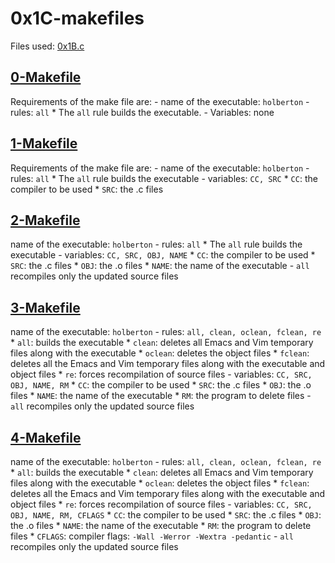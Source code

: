 # 0x1C-makefiles

Files used: [0x1B.c](https://github.com/holbertonschool/0x1B.c)

## [0-Makefile](https://github.com/musangisilvia/alx-low_level_programming/blob/master/0x1C-makefiles/0-Makefile)

Requirements of the make file are:
	- name of the executable: ``` holberton ```
	- rules: ``` all ```
		* The ``` all ``` rule builds the executable.
	- Variables: none

## [1-Makefile](https://github.com/musangisilvia/alx-low_level_programming/blob/master/0x1C-makefiles/1-Makefile)

Requirements of the make file are:
	- name of the executable: ``` holberton ```
	- rules: ``` all ```
		* The ``` all ``` rule builds the executable
	- variables: ``` CC, SRC ```
		* ``` CC ```: the compiler to be used
		* ``` SRC ```: the .c files

## [2-Makefile](https://github.com/musangisilvia/alx-low_level_programming/blob/master/0x1C-makefiles/2-Makefile)

name of the executable: ``` holberton ```
        - rules: ``` all ```
                * The ``` all ``` rule builds the executable
        - variables: ``` CC, SRC, OBJ, NAME ```
                * ``` CC ```: the compiler to be used
                * ``` SRC ```: the .c files
		* ``` OBJ ```: the .o files
		* ``` NAME ```: the name of the executable
	- ``` all ``` recompiles only the updated source files

## [3-Makefile](https://github.com/musangisilvia/alx-low_level_programming/blob/master/0x1C-makefiles/3-Makefile)

name of the executable: ``` holberton ```
        - rules: ``` all, clean, oclean, fclean, re ```
                * ``` all ```: builds the executable
		* ``` clean ```: deletes all Emacs and Vim temporary files along with the executable
		* ``` oclean ```: deletes the object files
		* ``` fclean ```: deletes all the Emacs and Vim temporary files along with the executable and object files
		* ``` re ```: forces recompilation of source files
        - variables: ``` CC, SRC, OBJ, NAME, RM ```
                * ``` CC ```: the compiler to be used
                * ``` SRC ```: the .c files
                * ``` OBJ ```: the .o files
                * ``` NAME ```: the name of the executable
		* ``` RM ```: the program to delete files
        - ``` all ``` recompiles only the updated source files


## [4-Makefile](https://github.com/musangisilvia/alx-low_level_programming/blob/master/0x1C-makefiles/4-Makefile)

name of the executable: ``` holberton ```
        - rules: ``` all, clean, oclean, fclean, re ```
                * ``` all ```: builds the executable
                * ``` clean ```: deletes all Emacs and Vim temporary files along with the executable                * ``` oclean ```: deletes the object files
                * ``` fclean ```: deletes all the Emacs and Vim temporary files along with the executable and object files
                * ``` re ```: forces recompilation of source files
        - variables: ``` CC, SRC, OBJ, NAME, RM, CFLAGS ```
                * ``` CC ```: the compiler to be used
                * ``` SRC ```: the .c files
                * ``` OBJ ```: the .o files
                * ``` NAME ```: the name of the executable
                * ``` RM ```: the program to delete files
		* ``` CFLAGS ```: compiler flags: ``` -Wall -Werror -Wextra -pedantic ```
        - ``` all ``` recompiles only the updated source files
